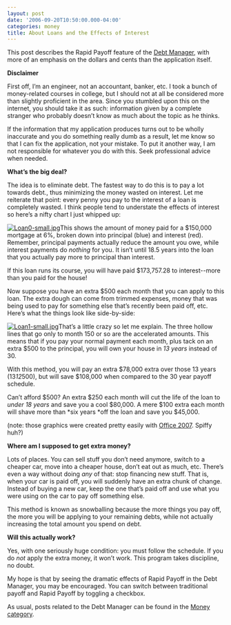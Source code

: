 ```yaml
---
layout: post
date: '2006-09-20T10:50:00.000-04:00'
categories: money
title: About Loans and the Effects of Interest
---
```


This post describes the Rapid Payoff feature of the [Debt Manager](/debt), with more of an emphasis on the dollars and cents than the application itself.

**Disclaimer**

First off, I’m an engineer, not an accountant, banker, etc. I took a bunch of money-related courses in college, but I should not at all be considered more than slightly proficient in the area. Since you stumbled upon this on the internet, you should take it as such: information given by a complete stranger who probably doesn’t know as much about the topic as he thinks.

If the information that my application produces turns out to be wholly inaccurate and you do something really dumb as a result, let me know so that I can fix the application, not your mistake. To put it another way, I am not responsible for whatever you do with this. Seek professional advice when needed.

**What’s the big deal?**

The idea is to eliminate debt. The fastest way to do this is to pay a lot towards debt., thus minimizing the money wasted on interest. Let me reiterate that point: every penny you pay to the interest of a loan is completely wasted. I think people tend to understate the effects of interest so here’s a nifty chart I just whipped up:



<a class="imagelink" href="/wp-content/uploads/2006/09/Loan0-big.jpg" title="Normal Loan Payoff">![Loan0-small.jpg](/assets/2006/Loan0-small.jpg)</a>This shows the amount of money paid for a $150,000 mortgage at 6%, broken down into principal (blue) and interest (red). Remember, principal payments actually reduce the amount you owe, while interest payments do *nothing* for you. It isn’t until 18.5 years into the loan that you actually pay more to principal than interest.

If this loan runs its course, you will have paid $173,757.28 to interest--more than you paid for the house!

Now suppose you have an extra $500 each month that you can apply to this loan. The extra dough can come from trimmed expenses, money that was being used to pay for something else that’s recently been paid off, etc. Here’s what the things look like side-by-side:



<a class="imagelink" href="/wp-content/uploads/2006/09/Loan1-big.jpg" title="Loans Compared">![Loan1-small.jpg](/assets/2006/Loan1-small.jpg)</a>That’s a little crazy so let me explain. The three hollow lines that go only to month 150 or so are the accelerated amounts. This means that if you pay your normal payment each month, plus tack on an extra $500 to the principal, you will own your house in *13 years* instead of 30.

With this method, you will pay an extra $78,000 extra over those 13 years (13*12*500), but will save $108,000 when compared to the 30 year payoff schedule.

Can’t afford $500? An extra $250 each month will cut the life of the loan to *under 18 years* and save you a cool $80,000. A mere $100 extra each month will shave more than *six years *off the loan and save you $45,000.

(note: those graphics were created pretty easily with [Office 2007](http://www.wassupy.com/?p=478). Spiffy huh?)

**Where am I supposed to get extra money?**

Lots of places. You can sell stuff you don’t need anymore, switch to a cheaper car, move into a cheaper house, don’t eat out as much, etc. There’s even a way without doing *any* of that: stop financing new stuff. That is, when your car is paid off, you will suddenly have an extra chunk of change. Instead of buying a new car, keep the one that’s paid off and use what you were using on the car to pay off something else.

This method is known as snowballing because the more things you pay off, the more you will be applying to your remaining debts, while not actually increasing the total amount you spend on debt.

**Will this actually work?**

Yes, with one seriously huge condition: you must follow the schedule. If you do *not* apply the extra money, it won’t work. This program takes discipline, no doubt.

My hope is that by seeing the dramatic effects of Rapid Payoff in the Debt Manager, you may be encouraged. You can switch between traditional payoff and Rapid Payoff by toggling a checkbox.

As usual, posts related to the Debt Manager can be found in the [Money category](/?cat=14).